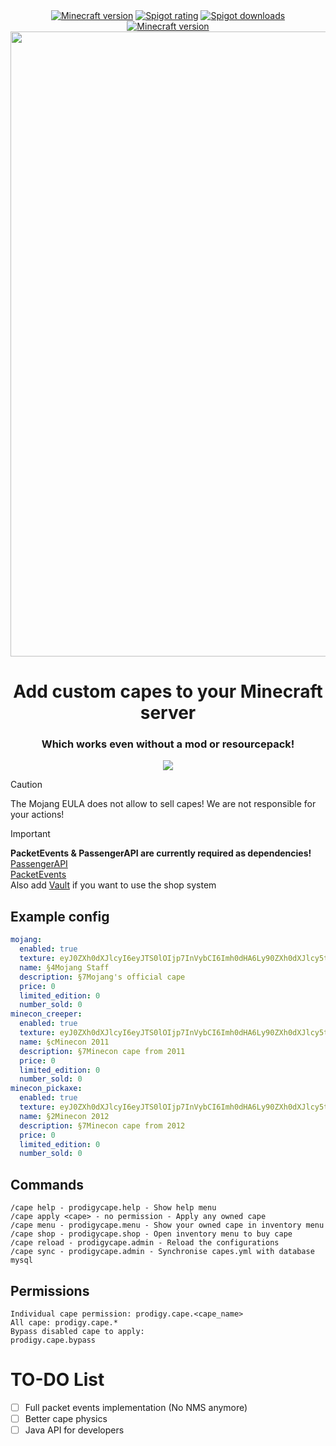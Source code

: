 <div align="center">
  <a href="https://www.spigotmc.org/resources/116899/"><img src="https://img.shields.io/badge/Minecraft%20version-1.19.4_--_1.20.6-brightgreen.svg" alt="Minecraft version"></a>
  <a href="https://www.spigotmc.org/resources/116899/reviews"><img src="https://img.shields.io/spiget/rating/116899?label=Spigot%20rating" alt="Spigot rating"></a>
  <a href="https://www.spigotmc.org/resources/116899/"><img src="https://img.shields.io/spiget/downloads/116899?label=Spigot%20downloads" alt="Spigot downloads"></a>
  <a href="https://www.paypal.com/donate/?hosted_button_id=56KN7WE2G324C"><img src="https://img.shields.io/badge/Donate-PayPal-blue.svg" alt="Minecraft version"></a>
  <img width="1000px" src="https://github.com/max1mde/ProdigyCape/assets/114857048/1f06b099-42ec-4f9c-9ea9-e6bd669ba4c9">
  <h1>Add custom capes to your Minecraft server</h1>
  <h3>Which works even without a mod or resourcepack!</h3>
  <img src="https://github.com/max1mde/ProdigyCape/assets/114857048/40b6942c-4c4a-4736-9db3-1a44868f17a6">
</div>

> [!CAUTION]
> The Mojang EULA does not allow to sell capes! We are not responsible for your actions!

> [!IMPORTANT]  
> **PacketEvents & PassengerAPI are currently required as dependencies!**
> [PassengerAPI](https://www.spigotmc.org/resources/passengerapi-entity-passenger-bug-fixes-more.117017/)    
> [PacketEvents](https://www.spigotmc.org/resources/packetevents-api.80279/)    
> Also add [Vault](https://www.spigotmc.org/resources/vault.34315/) if you want to use the shop system


## Example config
```yml
mojang:
  enabled: true
  texture: eyJ0ZXh0dXJlcyI6eyJTS0lOIjp7InVybCI6Imh0dHA6Ly90ZXh0dXJlcy5taW5lY3JhZnQubmV0L3RleHR1cmUvZjc3MDVlM2U5OTdlNWNlNTIxNjY2M2M5ZTY0YjM5NmZhNDNlZGRlODI1NWZkOTEwZjBjYzgxYTAzMjVlNmIifX19
  name: §4Mojang Staff
  description: §7Mojang's official cape
  price: 0
  limited_edition: 0
  number_sold: 0
minecon_creeper:
  enabled: true
  texture: eyJ0ZXh0dXJlcyI6eyJTS0lOIjp7InVybCI6Imh0dHA6Ly90ZXh0dXJlcy5taW5lY3JhZnQubmV0L3RleHR1cmUvMzk3NmFhYzc2MjEwYjAzZTRjMzg5MWJkZjc5OTMyMmUzMGE3ZThhMTI3MmIyNzkwMzI2YmYwOGYyMTkyYWNkNiJ9fX0=
  name: §cMinecon 2011
  description: §7Minecon cape from 2011
  price: 0
  limited_edition: 0
  number_sold: 0
minecon_pickaxe:
  enabled: true
  texture: eyJ0ZXh0dXJlcyI6eyJTS0lOIjp7InVybCI6Imh0dHA6Ly90ZXh0dXJlcy5taW5lY3JhZnQubmV0L3RleHR1cmUvNTRlNDM1OGQ3MzRhNmUwNjhlYjA3Y2I4ZmM1ZmZkZThiOTQ4MDBlYjM5Njc3NzQyOGE0ZjU1OTMxNWExZmY0ZCJ9fX0=
  name: §2Minecon 2012
  description: §7Minecon cape from 2012
  price: 0
  limited_edition: 0
  number_sold: 0
```

## Commands
```
/cape help - prodigycape.help - Show help menu
/cape apply <cape> - no permission - Apply any owned cape
/cape menu - prodigycape.menu - Show your owned cape in inventory menu
/cape shop - prodigycape.shop - Open inventory menu to buy cape
/cape reload - prodigycape.admin - Reload the configurations
/cape sync - prodigycape.admin - Synchronise capes.yml with database mysql
```

## Permissions
```
Individual cape permission: prodigy.cape.<cape_name>
All cape: prodigy.cape.*
Bypass disabled cape to apply:
prodigy.cape.bypass
```

# TO-DO List

- [ ] Full packet events implementation (No NMS anymore)
- [ ] Better cape physics
- [ ] Java API for developers
